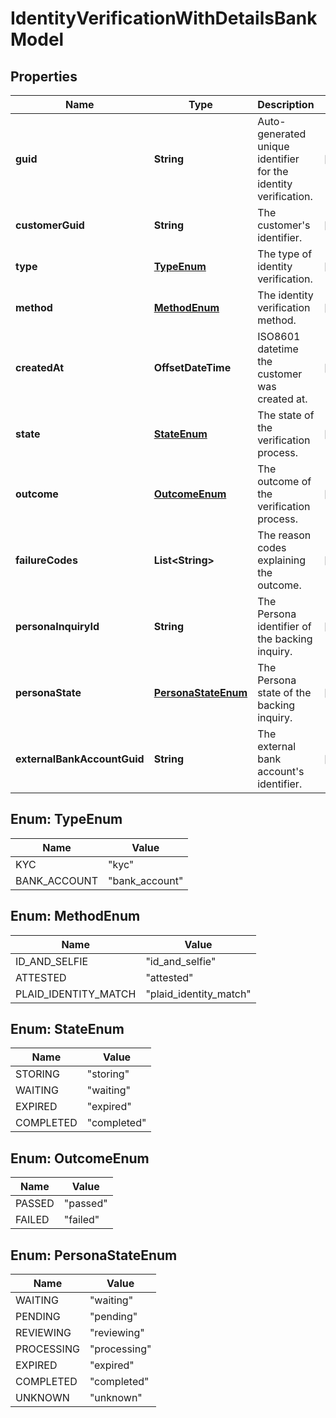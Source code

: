 

# IdentityVerificationWithDetailsBankModel


## Properties

| Name | Type | Description | Notes |
|------------ | ------------- | ------------- | -------------|
|**guid** | **String** | Auto-generated unique identifier for the identity verification. |  [optional] |
|**customerGuid** | **String** | The customer&#39;s identifier. |  [optional] |
|**type** | [**TypeEnum**](#TypeEnum) | The type of identity verification. |  [optional] |
|**method** | [**MethodEnum**](#MethodEnum) | The identity verification method. |  [optional] |
|**createdAt** | **OffsetDateTime** | ISO8601 datetime the customer was created at. |  [optional] |
|**state** | [**StateEnum**](#StateEnum) | The state of the verification process. |  [optional] |
|**outcome** | [**OutcomeEnum**](#OutcomeEnum) | The outcome of the verification process. |  [optional] |
|**failureCodes** | **List&lt;String&gt;** | The reason codes explaining the outcome. |  [optional] |
|**personaInquiryId** | **String** | The Persona identifier of the backing inquiry. |  [optional] |
|**personaState** | [**PersonaStateEnum**](#PersonaStateEnum) | The Persona state of the backing inquiry. |  [optional] |
|**externalBankAccountGuid** | **String** | The external bank account&#39;s identifier. |  [optional] |



## Enum: TypeEnum

| Name | Value |
|---- | -----|
| KYC | &quot;kyc&quot; |
| BANK_ACCOUNT | &quot;bank_account&quot; |



## Enum: MethodEnum

| Name | Value |
|---- | -----|
| ID_AND_SELFIE | &quot;id_and_selfie&quot; |
| ATTESTED | &quot;attested&quot; |
| PLAID_IDENTITY_MATCH | &quot;plaid_identity_match&quot; |



## Enum: StateEnum

| Name | Value |
|---- | -----|
| STORING | &quot;storing&quot; |
| WAITING | &quot;waiting&quot; |
| EXPIRED | &quot;expired&quot; |
| COMPLETED | &quot;completed&quot; |



## Enum: OutcomeEnum

| Name | Value |
|---- | -----|
| PASSED | &quot;passed&quot; |
| FAILED | &quot;failed&quot; |



## Enum: PersonaStateEnum

| Name | Value |
|---- | -----|
| WAITING | &quot;waiting&quot; |
| PENDING | &quot;pending&quot; |
| REVIEWING | &quot;reviewing&quot; |
| PROCESSING | &quot;processing&quot; |
| EXPIRED | &quot;expired&quot; |
| COMPLETED | &quot;completed&quot; |
| UNKNOWN | &quot;unknown&quot; |



